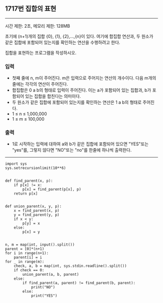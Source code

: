 ## 1717번 집합의 표현

---

시간 제한: 2초, 메모리 제한: 128MB

초기에 (n+1)개의 집합 {0}, {1}, {2},...,{n}이 있다. 여기에 합집합 연산과, 두 원소가 같은 집합에 포함되어 있는지를 확인하는 연산을 수행하려고 한다.

집합을 표현하는 프로그램을 작성하시오.

### 입력

- 첫째 줄에 n, m이 주어진다. m은 입력으로 주어지는 연산의 개수이다. 다음 m개의 줄에는 각각의 연산이 주어진다.
- 합집합은 0 a b의 형태로 입력이 주어진다. 이는 a가 포함되어 있는 집합과, b가 포함되어 있는 집합을 합친다는 의미이다.
- 두 원소가 같은 집합에 포함되어 있는지를 확인하는 연산은 1 a b의 형태로 주어진다.
- 1 ≤ n ≤ 1,000,000
- 1 ≤ m ≤ 100,000

### 출력

- 1로 시작하는 입력에 대하여 a와 b가 같은 집합에 포함되어 있으면 "YES"또는 "yes"를, 그렇지 않다면 "NO"또는 "no"를 한줄에 하나씩 출력한다.

---
~~~
import sys
sys.setrecursionlimit(10**6)


def find_parent(x, p):
    if p[x] != x:
        p[x] = find_parent(p[x], p)
    return p[x]


def union_parent(x, y, p):
    x = find_parent(x, p)
    y = find_parent(y, p)
    if x < y:
        p[y] = x
    else:
        p[x] = y


n, m = map(int, input().split())
parent = [0]*(n+1)
for i in range(n+1):
    parent[i] = i
for _ in range(m):
    check, a, b = map(int, sys.stdin.readline().split())
    if check == 0:
        union_parent(a, b, parent)
    else:
        if find_parent(a, parent) != find_parent(b, parent):
            print("NO")
        else:
            print("YES")

~~~
